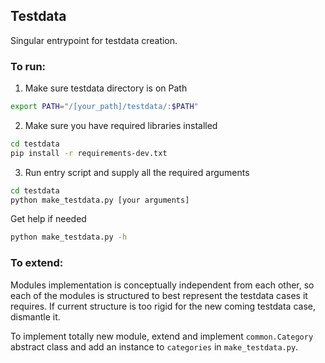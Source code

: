 ## Testdata

Singular entrypoint for testdata creation.

### To run:

1. Make sure testdata directory is on Path

```bash
export PATH="/[your_path]/testdata/:$PATH"
```

2. Make sure you have required libraries installed

```bash
cd testdata
pip install -r requirements-dev.txt
```

3. Run entry script and supply all the required arguments

```bash
cd testdata
python make_testdata.py [your arguments]
```

Get help if needed

```bash
python make_testdata.py -h
```

### To extend:

Modules implementation is conceptually independent from each other, so each of
the modules is structured to best represent the testdata cases it requires. If
current structure is too rigid for the new coming testdata case, dismantle it.

To implement totally new module, extend and implement `common.Category` abstract
class and add an instance to `categories` in `make_testdata.py`.

